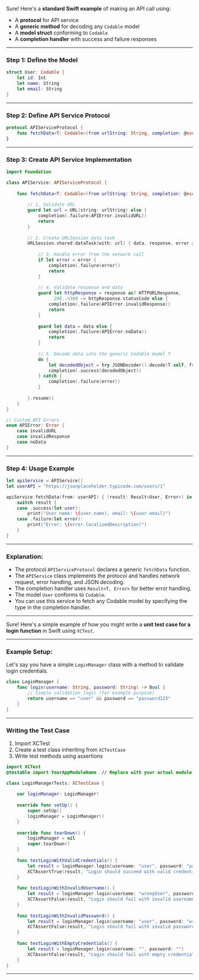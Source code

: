 Sure! Here's a **standard Swift example** of making an API call using:

* A **protocol** for API service
* A **generic method** for decoding any `Codable` model
* A **model struct** conforming to `Codable`
* A **completion handler** with success and failure responses

---

### Step 1: Define the Model

```swift
struct User: Codable {
    let id: Int
    let name: String
    let email: String
}
```

---

### Step 2: Define API Service Protocol

```swift
protocol APIServiceProtocol {
    func fetchData<T: Codable>(from urlString: String, completion: @escaping (Result<T, Error>) -> Void)
}
```

---

### Step 3: Create API Service Implementation

```swift
import Foundation

class APIService: APIServiceProtocol {
    
    func fetchData<T: Codable>(from urlString: String, completion: @escaping (Result<T, Error>) -> Void) {
        
        // 1. Validate URL
        guard let url = URL(string: urlString) else {
            completion(.failure(APIError.invalidURL))
            return
        }
        
        // 2. Create URLSession data task
        URLSession.shared.dataTask(with: url) { data, response, error in
            
            // 3. Handle error from the network call
            if let error = error {
                completion(.failure(error))
                return
            }
            
            // 4. Validate response and data
            guard let httpResponse = response as? HTTPURLResponse,
                  200..<300 ~= httpResponse.statusCode else {
                completion(.failure(APIError.invalidResponse))
                return
            }
            
            guard let data = data else {
                completion(.failure(APIError.noData))
                return
            }
            
            // 5. Decode data into the generic Codable model T
            do {
                let decodedObject = try JSONDecoder().decode(T.self, from: data)
                completion(.success(decodedObject))
            } catch {
                completion(.failure(error))
            }
            
        }.resume()
    }
}

// Custom API Errors
enum APIError: Error {
    case invalidURL
    case invalidResponse
    case noData
}
```

---

### Step 4: Usage Example

```swift
let apiService = APIService()
let userAPI = "https://jsonplaceholder.typicode.com/users/1"

apiService.fetchData(from: userAPI) { (result: Result<User, Error>) in
    switch result {
    case .success(let user):
        print("User name: \(user.name), email: \(user.email)")
    case .failure(let error):
        print("Error: \(error.localizedDescription)")
    }
}
```

---

### Explanation:

* The protocol `APIServiceProtocol` declares a generic `fetchData` function.
* The `APIService` class implements the protocol and handles network request, error handling, and JSON decoding.
* The completion handler uses `Result<T, Error>` for better error handling.
* The model `User` conforms to `Codable`.
* You can use this service to fetch any Codable model by specifying the type in the completion handler.

---


Sure! Here's a simple example of how you might write a **unit test case for a login function** in Swift using `XCTest`.

---

### Example Setup:

Let's say you have a simple `LoginManager` class with a method to validate login credentials.

```swift
class LoginManager {
    func login(username: String, password: String) -> Bool {
        // Simple validation logic (for example purpose)
        return username == "user" && password == "password123"
    }
}
```

---

### Writing the Test Case

1. Import XCTest
2. Create a test class inheriting from `XCTestCase`
3. Write test methods using assertions

```swift
import XCTest
@testable import YourAppModuleName  // Replace with your actual module name

class LoginManagerTests: XCTestCase {
    
    var loginManager: LoginManager!
    
    override func setUp() {
        super.setUp()
        loginManager = LoginManager()
    }
    
    override func tearDown() {
        loginManager = nil
        super.tearDown()
    }
    
    func testLoginWithValidCredentials() {
        let result = loginManager.login(username: "user", password: "password123")
        XCTAssertTrue(result, "Login should succeed with valid credentials")
    }
    
    func testLoginWithInvalidUsername() {
        let result = loginManager.login(username: "wrongUser", password: "password123")
        XCTAssertFalse(result, "Login should fail with invalid username")
    }
    
    func testLoginWithInvalidPassword() {
        let result = loginManager.login(username: "user", password: "wrongPassword")
        XCTAssertFalse(result, "Login should fail with invalid password")
    }
    
    func testLoginWithEmptyCredentials() {
        let result = loginManager.login(username: "", password: "")
        XCTAssertFalse(result, "Login should fail with empty credentials")
    }
}
```

---
